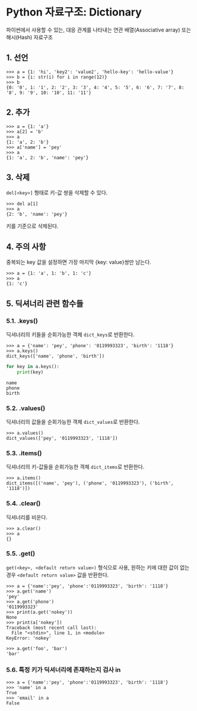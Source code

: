 # Python 자료구조: Dictionary
<p>

파이썬에서 사용할 수 있는, 대응 관계를 나타내는 연관 배열(Associative array) 또는 해시(Hash) 자료구조
</p>

## 1. 선언
```
>>> a = {1: 'hi', 'key2': 'value2', 'hello-key': 'hello-value'}
>>> b = {i: str(i) for i in range(12)}
>>> b
{0: '0', 1: '1', 2: '2', 3: '3', 4: '4', 5: '5', 6: '6', 7: '7', 8: '8', 9: '9', 10: '10', 11: '11'}
```

## 2. 추가
```
>>> a = {1: 'a'}
>>> a[2] = 'b'
>>> a
{1: 'a', 2: 'b'}
>>> a['name'] = 'pey'
>>> a
{1: 'a', 2: 'b', 'name': 'pey'}
```

## 3. 삭제
`del[<key>]` 형태로 키-값 쌍을 삭제할 수 있다.
```
>>> del a[1]
>>> a
{2: 'b', 'name': 'pey'}
```
키를 기준으로 삭제된다.

## 4. 주의 사항
중복되는 key 값을 설정하면 가장 마지막 {key: value}쌍만 남는다.
```
>>> a = {1: 'a', 1: 'b', 1: 'c'}
>>> a
{1: 'c'}
```

## 5. 딕셔너리 관련 함수들
### 5.1. .keys()
딕셔너리의 키들을 순회가능한 객체 `dict_keys`로 반환한다.
```
>>> a = {'name': 'pey', 'phone': '0119993323', 'birth': '1118'}
>>> a.keys()
dict_keys(['name', 'phone', 'birth'])
```
```python
for key in a.keys():
    print(key)
```
```
name
phone
birth
```

### 5.2. .values()
딕셔너리의 값들을 순회가능한 객체 `dict_values`로 반환한다.
```
>>> a.values()
dict_values(['pey', '0119993323', '1118'])
```

### 5.3. .items()
딕셔너리의 키-값들을 순회가능한 객체 `dict_items`로 반환한다.
```
>>> a.items()
dict_items([('name', 'pey'), ('phone', '0119993323'), ('birth', '1118')])
```

### 5.4. .clear()
딕셔너리를 비운다.
```
>>> a.clear()
>>> a
{}
```

### 5.5. .get()
`get(<key>, <default return value>)` 형식으로 사용, 원하는 키에 대한 값이 없는 경우 `<default return value>` 값을 반환한다.
```
>>> a = {'name':'pey', 'phone':'0119993323', 'birth': '1118'}
>>> a.get('name')
'pey'
>>> a.get('phone')
'0119993323'
>>> print(a.get('nokey'))
None
>>> print(a['nokey'])
Traceback (most recent call last):
  File "<stdin>", line 1, in <module>
KeyError: 'nokey'
```
```
>>> a.get('foo', 'bar')
'bar'
```

### 5.6. 특정 키가 딕셔너리에 존재하는지 검사 in
```
>>> a = {'name':'pey', 'phone':'0119993323', 'birth': '1118'}
>>> 'name' in a
True
>>> 'email' in a
False
```
